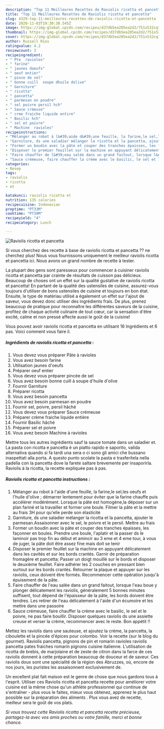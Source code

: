 ```yaml
---
description: "Top 11 Meilleures Recettes de Raviolis ricotta et pancetta"
title: "Top 11 Meilleures Recettes de Raviolis ricotta et pancetta"
slug: 4329-top-11-meilleures-recettes-de-raviolis-ricotta-et-pancetta
date: 2020-11-03T19:30:30.545Z
image: https://img-global.cpcdn.com/recipes/d37db5ea205ea2d2/751x532cq70/raviolis-ricotta-et-pancetta-photo-principale-de-la-recette.jpg
thumbnail: https://img-global.cpcdn.com/recipes/d37db5ea205ea2d2/751x532cq70/raviolis-ricotta-et-pancetta-photo-principale-de-la-recette.jpg
cover: https://img-global.cpcdn.com/recipes/d37db5ea205ea2d2/751x532cq70/raviolis-ricotta-et-pancetta-photo-principale-de-la-recette.jpg
author: Russell Rios
ratingvalue: 4.2
reviewcount: 3
recipeingredient:
- " Pte  ravioles"
- " farine"
- " jaunes doeufs"
- " oeuf entier"
- " pince de sel"
- " bonne cuill  soupe dhuile dolive"
- " Garniture"
- " ricotta"
- " pancetta"
- " parmesan en poudre"
- " sel poivre persil hch"
- " Sauce crmeuse"
- " crme fraiche liquide entire"
- " Basilic hch"
- " sel et poivre"
- " Machine  ravioles"
recipeinstructions:
- "Mélanger au robot à l&#39;aide d&#39;une feuille, la farine,le sel,les oeufs et l&#39;huile d&#39;olive ; démarrer lentement pour éviter que la farine chauffe puis accélérer modérément. Lorsque la pâte est homogène,la déposer sur un plan fariné et la travailler et former une boule. Filmer la pâte et la mettre au frais 3H pour qu&#39;elle perde son élasticité"
- "Garniture, ds une saladier mélanger la ricotta et la pancetta, ajouter le parmesan.Assaisonner avec le sel, le poivre et le persil. Mettre au frais"
- "Former un boudin avec la pâte et couper des tranches épaisses, les façonner en boules. Prendre une boule, l&#39;aplatir et la passer ds le laminoir pas trop fin au début et amincir au 3 eme et 4 eme tour, à vous de juger, la pâte doit être assez fine mais doit se tenir"
- "Disposer le premier feuillet sur la machine en appuyant délicatement dans les cavités et sur les bords crantés. Garnir de préparation fromagère et pancetta; Passer un doigt mouillé sur le bords et disposer le deuxième feuillet. Faire adhérer les 2 couches en pressant bien surtout sur les bords crantés. Retourner la plaque et appuyer sur les raviolis, ceux doivent être formés. Recommencer cette opération jusqu&#39;à épuisement de la pâte."
- "Faire chauffer de l&#39;eau salée dans un grand faitout, lorsque l&#39;eau boue y plonger délicatement les raviolis, généralement 5 bonnes minutes suffisent, tout dépend de l&#39;épaisseur de la pâte, les bords doivent être tendres. Les retirer de l&#39;eau délicatement à l&#39;aide d&#39;un écumoire et les mettre dans une passoire"
- "Sauce crémeuse, faire chauffer la crème avec le basilic, le sel et le poivre, ne pas faire bouillir. Disposer quelques raviolis ds une assiette creuse et verser la crème, recommencer avec le reste. Bon appétit !!"
categories:
- Resep
tags:
- raviolis
- ricotta
- et

katakunci: raviolis ricotta et 
nutrition: 135 calories
recipecuisine: Indonesian
preptime: "PT33M"
cooktime: "PT39M"
recipeyield: "4"
recipecategory: Lunch

---
```



![Raviolis ricotta et pancetta](https://img-global.cpcdn.com/recipes/d37db5ea205ea2d2/751x532cq70/raviolis-ricotta-et-pancetta-photo-principale-de-la-recette.jpg)

Si vous cherchez des recette à base de raviolis ricotta et pancetta ?? ne cherchez plus! Nous vous fournissons uniquement le meilleur raviolis ricotta et pancetta ici. Nous avons un grand nombre de recette à tester.

La plupart des gens sont paresseux pour commencer à cuisiner raviolis ricotta et pancetta par crainte de résultats de cuisson pas délicieux. Beaucoup de choses ont un effet sur la qualité gustative de raviolis ricotta et pancetta! En partant de la qualité des ustensiles de cuisine, assurez-vous toujours d'utiliser de bons ustensiles de cuisine et toujours en bon état. Ensuite, le type de matériau utilisé a également un effet sur l'ajout de saveur, vous devez donc utiliser des ingrédients frais. De plus, prenez beaucoup de pratique pour reconnaître les différentes saveurs de la cuisine, profitez de chaque activité culinaire de tout cœur, car la sensation d'être excité, calme et non pressé affecte aussi le goût de la cuisine!

<!--inarticleads1-->

Vous pouvez avoir raviolis ricotta et pancetta en utilisant 16 Ingrédients et 6 pas. Voici comment vous faire il.

##### Ingrédients de raviolis ricotta et pancetta :

1. Vous devez vous préparer  Pâte à ravioles
1. Vous avez besoin  farine
1. Utilisation  jaunes d&#39;oeufs
1. Préparer  oeuf entier
1. Vous devez vous préparer  pincée de sel
1. Vous avez besoin  bonne cuill à soupe d&#39;huile d&#39;olive
1. Fournir  Garniture
1. Préparer  ricotta
1. Vous avez besoin  pancetta
1. Vous avez besoin  parmesan en poudre
1. Fournir  sel, poivre, persil hâché
1. Vous devez vous préparer  Sauce crémeuse
1. Préparer  crème fraiche liquide entière
1. Fournir  Basilic hâché
1. Préparer  sel et poivre
1. Vous avez besoin  Machine à ravioles


Mettre tous les autres ingrédients sauf la sauce tomate dans un saladier et. La pasta con ricotta e pancetta è un piatto rapido e saporito, valida alternativa quando si fa tardi una sera o ci sono gli amici che bussano inaspettati alla porta. A questo punto scolate la pasta e trasferitela nella padella con la pancetta dove la farete saltare brevemente per insaporirla. Raviolis à la ricotta, la recette expliquée pas à pas. 

<!--inarticleads2-->

##### Raviolis ricotta et pancetta instructions :

1. Mélanger au robot à l&#39;aide d&#39;une feuille, la farine,le sel,les oeufs et l&#39;huile d&#39;olive ; démarrer lentement pour éviter que la farine chauffe puis accélérer modérément. Lorsque la pâte est homogène,la déposer sur un plan fariné et la travailler et former une boule. Filmer la pâte et la mettre au frais 3H pour qu&#39;elle perde son élasticité
1. Garniture, ds une saladier mélanger la ricotta et la pancetta, ajouter le parmesan.Assaisonner avec le sel, le poivre et le persil. Mettre au frais
1. Former un boudin avec la pâte et couper des tranches épaisses, les façonner en boules. Prendre une boule, l&#39;aplatir et la passer ds le laminoir pas trop fin au début et amincir au 3 eme et 4 eme tour, à vous de juger, la pâte doit être assez fine mais doit se tenir
1. Disposer le premier feuillet sur la machine en appuyant délicatement dans les cavités et sur les bords crantés. Garnir de préparation fromagère et pancetta; Passer un doigt mouillé sur le bords et disposer le deuxième feuillet. Faire adhérer les 2 couches en pressant bien surtout sur les bords crantés. Retourner la plaque et appuyer sur les raviolis, ceux doivent être formés. Recommencer cette opération jusqu&#39;à épuisement de la pâte.
1. Faire chauffer de l&#39;eau salée dans un grand faitout, lorsque l&#39;eau boue y plonger délicatement les raviolis, généralement 5 bonnes minutes suffisent, tout dépend de l&#39;épaisseur de la pâte, les bords doivent être tendres. Les retirer de l&#39;eau délicatement à l&#39;aide d&#39;un écumoire et les mettre dans une passoire
1. Sauce crémeuse, faire chauffer la crème avec le basilic, le sel et le poivre, ne pas faire bouillir. Disposer quelques raviolis ds une assiette creuse et verser la crème, recommencer avec le reste. Bon appétit !!


Mettez les raviolis dans une sauteuse, et ajoutez la créme, la pancetta, la ciboulette et la pincée d&#39;épices pour colombo. Voir la recette (sur le blog du gourmet). Raviolis pancetta, pignons de pin et romarin ravioles raviolis pancetta pates fraiches romarin pignons cuisine italienne. L&#39;utilisation de ricotta de brebis, de marjolaine et de zeste de citron dans la farce de ces raviolis donnent à cette préparation beaucoup de douceur et de saveur. Ces raviolis doux sont une spécialité de la région des Abruzzes, où, encore de nos jours, les puristes les assaisonnent exclusivement de. 

<!--inarticleads1-->

<p>
Un excellent plat fait maison est le genre de chose que nous gardons tous à l'esprit. Utiliser ces Raviolis ricotta et pancetta recette pour améliorer votre cuisine est la même chose qu'un athlète professionnel qui continue de s'entraîner - plus vous le faites, mieux vous obtenez, apprenez le plus haut possible sur la préparation des aliments . Plus vous avez de recette, meilleur sera le goût de vos plats.
</p>

<p>
<i>Si vous trouvez cette Raviolis ricotta et pancetta recette précieuse, partagez-la avec vos amis proches ou votre famille, merci et bonne chance.</i>
</p>
